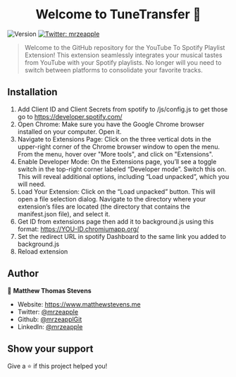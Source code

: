 <h1 align="center">Welcome to TuneTransfer 👋</h1>
<p>
  <img alt="Version" src="https://img.shields.io/badge/version-1.0-blue.svg?cacheSeconds=2592000" />
  <a href="https://twitter.com/mrzeapple" target="_blank">
    <img alt="Twitter: mrzeapple" src="https://img.shields.io/twitter/follow/mrzeapple.svg?style=social" />
  </a>
</p>

> Welcome to the GitHub repository for the YouTube To Spotify Playlist Extension! This extension seamlessly integrates your musical tastes from YouTube with your Spotify playlists. No longer will you need to switch between platforms to consolidate your favorite tracks.

## Installation



1. Add Client ID and Client Secrets from spotify to /js/config.js to get those go to https://developer.spotify.com/
2. Open Chrome: Make sure you have the Google Chrome browser installed on your computer. Open it.
3. Navigate to Extensions Page: Click on the three vertical dots in the upper-right corner of the Chrome browser window to open the menu. From the menu, hover over "More tools", and click on "Extensions".
4. Enable Developer Mode: On the Extensions page, you’ll see a toggle switch in the top-right corner labeled “Developer mode”. Switch this on. This will reveal additional options, including “Load unpacked”, which you will need.
5. Load Your Extension: Click on the “Load unpacked” button. This will open a file selection dialog. Navigate to the directory where your extension’s files are located (the directory that contains the manifest.json file), and select it.
6. Get ID from extensions page then add it to background.js using this format: https://YOU-ID.chromiumapp.org/
7. Set the redirect URL in spotify Dashboard to the same link you added to background.js
8. Reload extension

## Author

👤 **Matthew Thomas Stevens**

* Website: https://www.matthewstevens.me
* Twitter: [@mrzeapple](https://twitter.com/mrzeapple)
* Github: [@mrzeapplGit](https://github.com/mrzeapplGit)
* LinkedIn: [@mrzeapple](https://linkedin.com/in/mrzeapple)

## Show your support

Give a ⭐️ if this project helped you!
